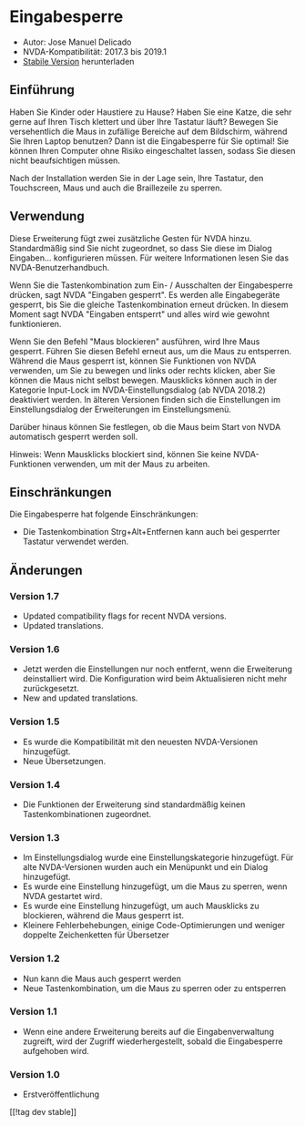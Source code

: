 # Eingabesperre #

* Autor: Jose Manuel Delicado
* NVDA-Kompatibilität: 2017.3 bis 2019.1
* [Stabile Version][1] herunterladen

## Einführung

Haben Sie Kinder oder Haustiere zu Hause? Haben Sie eine Katze, die sehr
gerne auf Ihren Tisch klettert und über Ihre Tastatur läuft? Bewegen Sie
versehentlich die Maus in zufällige Bereiche auf dem Bildschirm, während Sie
Ihren Laptop benutzen? Dann ist die Eingabesperre für Sie optimal! Sie
können Ihren Computer ohne Risiko eingeschaltet lassen, sodass Sie diesen
nicht beaufsichtigen müssen.

Nach der Installation werden Sie in der Lage sein, Ihre Tastatur, den
Touchscreen, Maus und auch die Braillezeile zu sperren.

## Verwendung

Diese Erweiterung fügt zwei zusätzliche Gesten für NVDA hinzu. Standardmäßig
sind Sie nicht zugeordnet, so dass Sie diese im Dialog
Eingaben... konfigurieren müssen. Für weitere Informationen lesen Sie das
NVDA-Benutzerhandbuch.

Wenn Sie die Tastenkombination zum Ein- / Ausschalten der Eingabesperre
drücken, sagt NVDA "Eingaben gesperrt". Es werden alle Eingabegeräte
gesperrt, bis Sie die gleiche Tastenkombination erneut drücken. In diesem
Moment sagt NVDA "Eingaben entsperrt" und alles wird wie gewohnt
funktionieren.

Wenn Sie den Befehl "Maus blockieren" ausführen, wird Ihre Maus
gesperrt. Führen Sie diesen Befehl erneut aus, um die Maus zu
entsperren. Während die Maus gesperrt ist, können Sie Funktionen von NVDA
verwenden, um Sie zu bewegen und links oder rechts klicken, aber Sie können
die Maus nicht selbst bewegen. Mausklicks können auch in der Kategorie
Input-Lock im NVDA-Einstellungsdialog (ab NVDA 2018.2) deaktiviert
werden. In älteren Versionen finden sich die Einstellungen im
Einstellungsdialog der Erweiterungen im Einstellungsmenü.

Darüber hinaus können Sie festlegen, ob die Maus beim Start von NVDA
automatisch gesperrt werden soll.

Hinweis: Wenn Mausklicks blockiert sind, können Sie keine NVDA-Funktionen
verwenden, um mit der Maus zu arbeiten.

## Einschränkungen

Die Eingabesperre hat folgende Einschränkungen:

* Die Tastenkombination Strg+Alt+Entfernen kann auch bei gesperrter Tastatur
  verwendet werden.

## Änderungen

### Version 1.7

* Updated compatibility flags for recent NVDA versions.
* Updated translations.

### Version 1.6

* Jetzt werden die Einstellungen nur noch entfernt, wenn die Erweiterung
  deinstalliert wird. Die Konfiguration wird beim Aktualisieren nicht mehr
  zurückgesetzt.
* New and updated translations.

### Version 1.5

* Es wurde die Kompatibilität mit den neuesten NVDA-Versionen hinzugefügt.
* Neue Übersetzungen.

### Version 1.4

* Die Funktionen der Erweiterung sind standardmäßig keinen
  Tastenkombinationen zugeordnet.

### Version 1.3

* Im Einstellungsdialog wurde eine Einstellungskategorie hinzugefügt. Für
  alte NVDA-Versionen wurden auch ein Menüpunkt und ein Dialog hinzugefügt.
* Es wurde eine Einstellung hinzugefügt, um die Maus zu sperren, wenn NVDA
  gestartet wird.
* Es wurde eine Einstellung hinzugefügt, um auch Mausklicks zu blockieren,
  während die Maus gesperrt ist.
* Kleinere Fehlerbehebungen, einige Code-Optimierungen und weniger doppelte
  Zeichenketten für Übersetzer

### Version 1.2

* Nun kann die Maus auch gesperrt werden
* Neue Tastenkombination, um die Maus zu sperren oder zu entsperren

### Version 1.1

* Wenn eine andere Erweiterung bereits auf die Eingabenverwaltung zugreift,
  wird der Zugriff wiederhergestellt, sobald die Eingabesperre aufgehoben
  wird.

### Version 1.0

* Erstveröffentlichung

[[!tag dev stable]]

[1]: https://addons.nvda-project.org/files/get.php?file=inputlock
